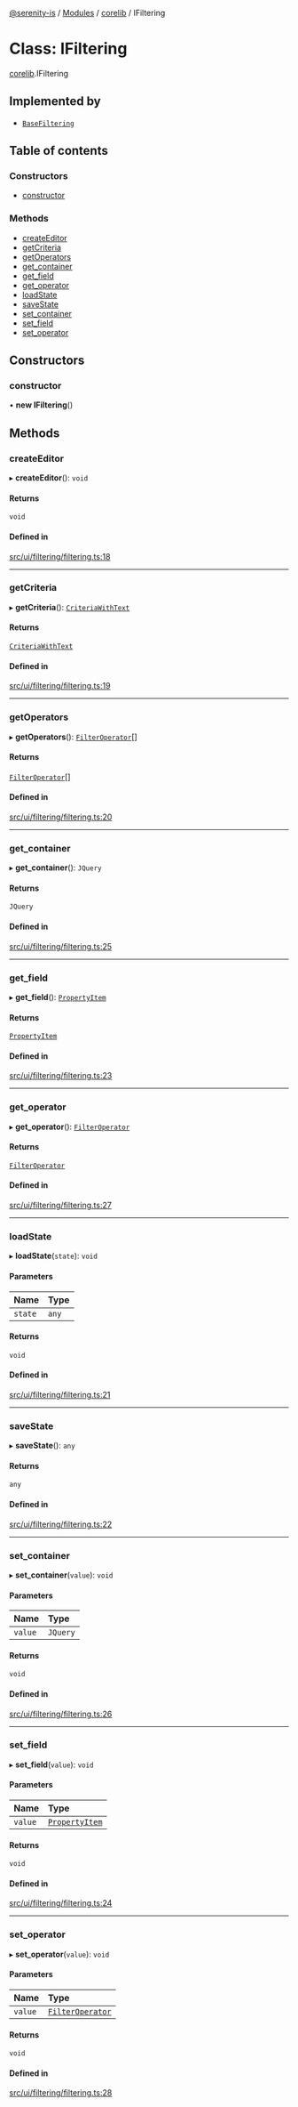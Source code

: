 [@serenity-is](../README.md) / [Modules](../modules.md) / [corelib](../modules/corelib.md) / IFiltering

# Class: IFiltering

[corelib](../modules/corelib.md).IFiltering

## Implemented by

- [`BaseFiltering`](corelib.BaseFiltering.md)

## Table of contents

### Constructors

- [constructor](corelib.IFiltering.md#constructor)

### Methods

- [createEditor](corelib.IFiltering.md#createeditor)
- [getCriteria](corelib.IFiltering.md#getcriteria)
- [getOperators](corelib.IFiltering.md#getoperators)
- [get\_container](corelib.IFiltering.md#get_container)
- [get\_field](corelib.IFiltering.md#get_field)
- [get\_operator](corelib.IFiltering.md#get_operator)
- [loadState](corelib.IFiltering.md#loadstate)
- [saveState](corelib.IFiltering.md#savestate)
- [set\_container](corelib.IFiltering.md#set_container)
- [set\_field](corelib.IFiltering.md#set_field)
- [set\_operator](corelib.IFiltering.md#set_operator)

## Constructors

### constructor

• **new IFiltering**()

## Methods

### createEditor

▸ **createEditor**(): `void`

#### Returns

`void`

#### Defined in

[src/ui/filtering/filtering.ts:18](https://github.com/serenity-is/serenity/blob/master/packages/corelib/src/ui/filtering/filtering.ts#L18)

___

### getCriteria

▸ **getCriteria**(): [`CriteriaWithText`](../interfaces/corelib.CriteriaWithText.md)

#### Returns

[`CriteriaWithText`](../interfaces/corelib.CriteriaWithText.md)

#### Defined in

[src/ui/filtering/filtering.ts:19](https://github.com/serenity-is/serenity/blob/master/packages/corelib/src/ui/filtering/filtering.ts#L19)

___

### getOperators

▸ **getOperators**(): [`FilterOperator`](../interfaces/corelib.FilterOperator.md)[]

#### Returns

[`FilterOperator`](../interfaces/corelib.FilterOperator.md)[]

#### Defined in

[src/ui/filtering/filtering.ts:20](https://github.com/serenity-is/serenity/blob/master/packages/corelib/src/ui/filtering/filtering.ts#L20)

___

### get\_container

▸ **get_container**(): `JQuery`

#### Returns

`JQuery`

#### Defined in

[src/ui/filtering/filtering.ts:25](https://github.com/serenity-is/serenity/blob/master/packages/corelib/src/ui/filtering/filtering.ts#L25)

___

### get\_field

▸ **get_field**(): [`PropertyItem`](../interfaces/q.PropertyItem.md)

#### Returns

[`PropertyItem`](../interfaces/q.PropertyItem.md)

#### Defined in

[src/ui/filtering/filtering.ts:23](https://github.com/serenity-is/serenity/blob/master/packages/corelib/src/ui/filtering/filtering.ts#L23)

___

### get\_operator

▸ **get_operator**(): [`FilterOperator`](../interfaces/corelib.FilterOperator.md)

#### Returns

[`FilterOperator`](../interfaces/corelib.FilterOperator.md)

#### Defined in

[src/ui/filtering/filtering.ts:27](https://github.com/serenity-is/serenity/blob/master/packages/corelib/src/ui/filtering/filtering.ts#L27)

___

### loadState

▸ **loadState**(`state`): `void`

#### Parameters

| Name | Type |
| :------ | :------ |
| `state` | `any` |

#### Returns

`void`

#### Defined in

[src/ui/filtering/filtering.ts:21](https://github.com/serenity-is/serenity/blob/master/packages/corelib/src/ui/filtering/filtering.ts#L21)

___

### saveState

▸ **saveState**(): `any`

#### Returns

`any`

#### Defined in

[src/ui/filtering/filtering.ts:22](https://github.com/serenity-is/serenity/blob/master/packages/corelib/src/ui/filtering/filtering.ts#L22)

___

### set\_container

▸ **set_container**(`value`): `void`

#### Parameters

| Name | Type |
| :------ | :------ |
| `value` | `JQuery` |

#### Returns

`void`

#### Defined in

[src/ui/filtering/filtering.ts:26](https://github.com/serenity-is/serenity/blob/master/packages/corelib/src/ui/filtering/filtering.ts#L26)

___

### set\_field

▸ **set_field**(`value`): `void`

#### Parameters

| Name | Type |
| :------ | :------ |
| `value` | [`PropertyItem`](../interfaces/q.PropertyItem.md) |

#### Returns

`void`

#### Defined in

[src/ui/filtering/filtering.ts:24](https://github.com/serenity-is/serenity/blob/master/packages/corelib/src/ui/filtering/filtering.ts#L24)

___

### set\_operator

▸ **set_operator**(`value`): `void`

#### Parameters

| Name | Type |
| :------ | :------ |
| `value` | [`FilterOperator`](../interfaces/corelib.FilterOperator.md) |

#### Returns

`void`

#### Defined in

[src/ui/filtering/filtering.ts:28](https://github.com/serenity-is/serenity/blob/master/packages/corelib/src/ui/filtering/filtering.ts#L28)
